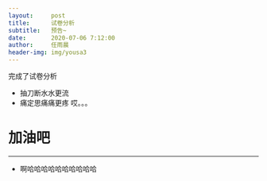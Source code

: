 ```yaml
---
layout:     post
title:      试卷分析
subtitle:   预告~
date:       2020-07-06 7:12:00
author:     任雨晨
header-img: img/yousa3
---
```



完成了试卷分析
* 抽刀断水水更流
* 痛定思痛痛更疼
哎。。。
# 加油吧
---
+ 啊哈哈哈哈哈哈哈哈哈哈
